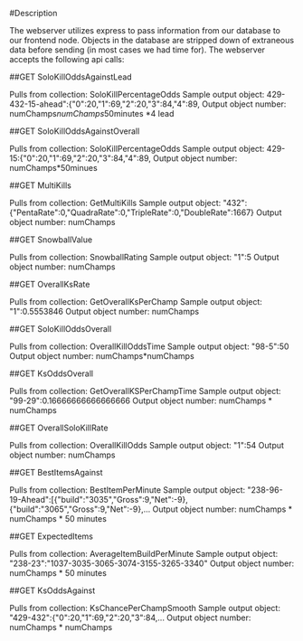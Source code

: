 
#Description

The webserver utilizes express to pass information from our database to our frontend node.  Objects in the database are stripped down of extraneous data before sending (in most cases we had time for).
The webserver accepts the following api calls:

##GET SoloKillOddsAgainstLead 

  Pulls from collection: SoloKillPercentageOdds 
  Sample output object: 429-432-15-ahead":{"0":20,"1":69,"2":20,"3":84,"4":89,
  Output object number: numChamps*numChamps*50minutes *4 lead


##GET SoloKillOddsAgainstOverall 

  Pulls from collection: SoloKillPercentageOdds 
  Sample output object: 429-15:{"0":20,"1":69,"2":20,"3":84,"4":89,
  Output object number: numChamps*50minues

##GET MultiKills 

  Pulls from collection: GetMultiKills 
  Sample output object: "432":{"PentaRate":0,"QuadraRate":0,"TripleRate":0,"DoubleRate":1667}
  Output object number: numChamps

##GET SnowballValue 

  Pulls from collection: SnowballRating 
  Sample output object: "1":5
  Output object number: numChamps

##GET OverallKsRate 

  Pulls from collection: GetOverallKsPerChamp 
  Sample output object: "1":0.5553846
  Output object number: numChamps

##GET SoloKillOddsOverall 

  Pulls from collection: OverallKillOddsTime 
  Sample output object: "98-5":50
  Output object number: numChamps*numChamps
  
##GET KsOddsOverall 

  Pulls from collection: GetOverallKSPerChampTime 
  Sample output object: "99-29":0.16666666666666666
  Output object number: numChamps * numChamps

##GET OverallSoloKillRate 

  Pulls from collection: OverallKillOdds 
  Sample output object: "1":54
  Output object number: numChamps

##GET BestItemsAgainst 

  Pulls from collection: BestItemPerMinute 
  Sample output object: "238-96-19-Ahead":[{"build":"3035","Gross":9,"Net":-9},{"build":"3065","Gross":9,"Net":-9},...
  Output object number: numChamps * numChamps * 50 minutes

##GET ExpectedItems 

  Pulls from collection: AverageItemBuildPerMinute 
  Sample output object: "238-23":"1037-3035-3065-3074-3155-3265-3340"
  Output object number: numChamps * 50 minutes

##GET KsOddsAgainst 

  Pulls from collection: KsChancePerChampSmooth 
  Sample output object: "429-432":{"0":20,"1":69,"2":20,"3":84,...
  Output object number: numChamps * numChamps
